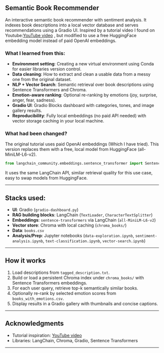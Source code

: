 ## Semantic Book Recommender

An interactive semantic book recommender with sentiment analysis. It indexes book descriptions into a local vector database and serves recommendations using a Gradio UI. Inspired by a tutorial video I found on Youtube:[YouTube video](https://www.youtube.com/watch?v=Q7mS1VHm3Yw) , but modified to use a free HuggingFace embedding model instead of paid OpenAI embeddings.

### What I learned from this:
- **Environment setting**: Creating a new virtual environment using Conda for easier libraries version control.
- **Data cleaning**: How to extract and clean a usable data from a messy one from the original dataset.
- **NLP + Vector Search**: Semantic retrieval over book descriptions using Sentence Transformers and Chroma.
- **Emotion-aware ranking**: Optional re-ranking by emotions (joy, surprise, anger, fear, sadness).
- **Gradio UI**: Gradio Blocks dashboard with categories, tones, and image gallery results.
- **Reproducibility**: Fully local embeddings (no paid API needed) with vector storage caching in your local machine.

### What had been changed?
The original tutorial uses paid OpenAI embeddings (Which I have tried). This version replaces them with a free, local model from HuggingFace (all-MiniLM-L6-v2).

```python
from langchain_community.embeddings.sentence_transformer import SentenceTransformerEmbeddings
```
It uses the same LangChain API, similar retrieval quality for this use case, easy to swap models from HuggingFace.

---

## Stacks used:
- **UI**: Gradio (`gradio-dashboard.py`)
- **RAG building blocks**: LangChain (`TextLoader`, `CharacterTextSplitter`)
- **Embeddings**: `sentence-transformers` via LangChain (`all-MiniLM-L6-v2`)
- **Vector store**: Chroma with local caching (`chroma_books/`)
- **Data**: `books.csv`
- **Analysis/Prep**: Jupyter notebooks (`data-exploration.ipynb`, `sentiment-analysis.ipynb`, `text-classification.ipynb`, `vector-search.ipynb`)

---

## How it works
1. Load descriptions from `tagged_description.txt`.
2. Build or load a persistent Chroma index under `chroma_books/` with Sentence Transformers embeddings.
3. For each user query, retrieve top-k semantically similar books.
4. Optionally re-rank by selected emotion scores from `books_with_emotions.csv`.
5. Display results in a Gradio gallery with thumbnails and concise captions.

---

## Acknowledgments
- Tutorial inspiration: [YouTube video](https://www.youtube.com/watch?v=Q7mS1VHm3Yw)
- Libraries: LangChain, Chroma, Gradio, Sentence Transformers

---


